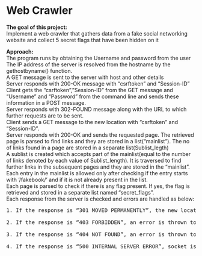 <H1>Web Crawler</H1>

**The goal of this project:**
<br>Implement a web crawler that gathers data from a fake social networking website and collect 5 secret flags that have been hidden on it

**Approach:**
<br>The program runs by obtaining the Username and password from the user
<br>The IP address of the server is resolved from the hostname by the gethostbyname() function.
<br>A GET message is sent to the server with host and other details
<br>Server responds with 200-OK message with “csrftoken” and “Session-ID”
<br>Client gets the “csrftoken”,”Session-ID” from the GET message and “Username” and “Password” from the command line and sends these information in a POST message.
<br>Server responds with 302-FOUND message along with the URL to which further requests are to be sent. 
<br>Client sends a GET message to the new location with “csrftoken” and “Session-ID”.
<br>Server responds with 200-OK and sends the requested page. The retrieved page is parsed to find links and they are stored in a list(“mainlist”). The no of links found in a page are stored in a separate list(Sublist_legth)
<br>A sublist is created which accepts part of the mainlist(equal to the number of links denoted by each value of Sublist_length). It is traversed to find further links in the subsequent pages and they are stored in the “mainlist”.
<br>Each entry in the mainlist is allowed only after checking if the entry starts with ‘/fakebook/’ and if it is not already present in the list.
<br>Each page is parsed to check if there is any flag present. If yes, the flag is retrieved and stored in a separate list named “secret_flags”.
<br>Each response from the server is checked and errors are handled as below:
<pre>1. If the response is “301 MOVED PERMANENTLY”, the new location is retrieved and the request is redirected.
<br>2. If the response is “403 FORBIDDEN”, an error is thrown to the user and connection is terminated.
<br>3. If the response is “404 NOT FOUND”, an error is thrown to the user and connection is terminated.
<br>4. If the response is “500 INTERNAL SERVER ERROR”, socket is re-established and the request is sent again. </pre>
